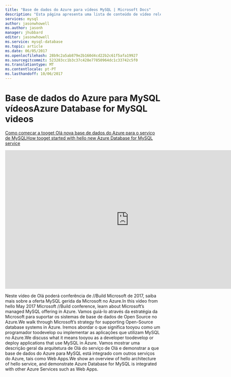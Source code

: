```yaml
---
title: "Base de dados do Azure para vídeos MySQL | Microsoft Docs"
description: "Esta página apresenta uma lista de conteúdo de vídeo relevante para a base de dados do Azure de aprendizagem para MySQL, Microsoft geridos MySQL oferta no Azure."
services: mysql
author: jasonwhowell
ms.author: jasonh
manager: jhubbard
editor: jasonwhowell
ms.service: mysql-database
ms.topic: article
ms.date: 06/05/2017
ms.openlocfilehash: 28b9c2a5ab879e2b160d4cd22b2c61f5afa19927
ms.sourcegitcommit: 523283cc1b3c37c428e77850964dc1c33742c5f0
ms.translationtype: MT
ms.contentlocale: pt-PT
ms.lasthandoff: 10/06/2017
---
```

# <a name="azure-database-for-mysql-videos"></a><span data-ttu-id="efe8f-103">Base de dados do Azure para MySQL vídeos</span><span class="sxs-lookup"><span data-stu-id="efe8f-103">Azure Database for MySQL videos</span></span>

[<span data-ttu-id="efe8f-104">Como começar a tooget Olá nova base de dados do Azure para o serviço de MySQL</span><span class="sxs-lookup"><span data-stu-id="efe8f-104">How tooget started with hello new Azure Database for MySQL service</span></span>](https://channel9.msdn.com/events/Build/2017/B8045)

<iframe src="https://channel9.msdn.com/Events/Build/2017/B8045/player" width="800" height="450" allowFullScreen frameBorder="0"></iframe>

<span data-ttu-id="efe8f-105">Neste vídeo de Olá poderá conferência de //Build Microsoft de 2017, saiba mais sobre a oferta MySQL gerida da Microsoft no Azure.</span><span class="sxs-lookup"><span data-stu-id="efe8f-105">In this video from hello May 2017 Microsoft //Build conference, learn about Microsoft’s managed MySQL offering in Azure.</span></span> <span data-ttu-id="efe8f-106">Vamos guiá-lo através da estratégia da Microsoft para suportar os sistemas de base de dados de Open Source no Azure.</span><span class="sxs-lookup"><span data-stu-id="efe8f-106">We walk through Microsoft’s strategy for supporting Open-Source database systems in Azure.</span></span> <span data-ttu-id="efe8f-107">Iremos abordar o que significa tooyou como um programador toodevelop ou implementar as aplicações que utilizam MySQL no Azure.</span><span class="sxs-lookup"><span data-stu-id="efe8f-107">We discuss what it means tooyou as a developer toodevelop or deploy applications that use MySQL in Azure.</span></span> <span data-ttu-id="efe8f-108">Vamos mostrar uma descrição geral da arquitetura de Olá do serviço de Olá e demonstrar a que base de dados do Azure para MySQL está integrado com outros serviços do Azure, tais como Web Apps.</span><span class="sxs-lookup"><span data-stu-id="efe8f-108">We show an overview of hello architecture of hello service, and demonstrate Azure Database for MySQL is integrated with other Azure Services such as Web Apps.</span></span>
